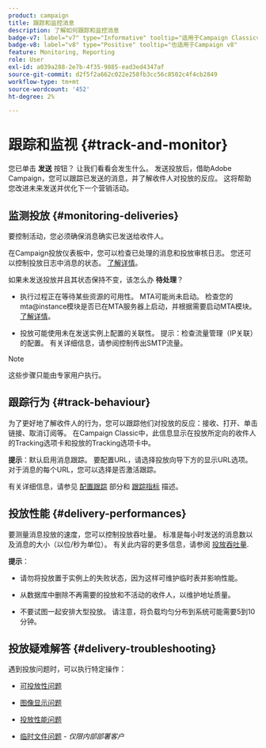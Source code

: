 ```yaml
---
product: campaign
title: 跟踪和监控消息
description: 了解如何跟踪和监控消息
badge-v7: label="v7" type="Informative" tooltip="适用于Campaign Classicv7"
badge-v8: label="v8" type="Positive" tooltip="也适用于Campaign v8"
feature: Monitoring, Reporting
role: User
exl-id: a039a288-2e7b-4f35-9885-ead3ed4347af
source-git-commit: d2f5f2a662c022e258fb3cc56c8502c4f4cb2849
workflow-type: tm+mt
source-wordcount: '452'
ht-degree: 2%

---
```


# 跟踪和监视 {#track-and-monitor}

您已单击 **发送** 按钮？ 让我们看看会发生什么。 发送投放后，借助Adobe Campaign，您可以跟踪已发送的消息，并了解收件人对投放的反应。 这将帮助您改进未来发送并优化下一个营销活动。

## 监测投放 {#monitoring-deliveries}

要控制活动，您必须确保消息确实已发送给收件人。

在Campaign投放仪表板中，您可以检查已处理的消息和投放审核日志。
您还可以控制投放日志中消息的状态。 [了解详情](about-delivery-monitoring.md)。

如果未发送投放并且其状态保持不变，该怎么办 **待处理**？

* 执行过程正在等待某些资源的可用性。 MTA可能尚未启动。
检查您的mta@instance模块是否已在MTA服务器上启动，并根据需要启动MTA模块。 [了解详情](../../production/using/administration.md)。

* 投放可能使用未在发送实例上配置的关联性。
提示：检查流量管理（IP关联）的配置。 有关详细信息，请参阅控制传出SMTP流量。

>[!NOTE]
>
>这些步骤只能由专家用户执行。

## 跟踪行为 {#track-behaviour}

为了更好地了解收件人的行为，您可以跟踪他们对投放的反应：接收、打开、单击链接、取消订阅等。 在Campaign Classic中，此信息显示在投放所定向的收件人的Tracking选项卡和投放的Tracking选项卡中。

**提示**：默认启用消息跟踪。 要配置URL，请选择投放向导下方的显示URL选项。 对于消息的每个URL，您可以选择是否激活跟踪。

有关详细信息，请参见 [配置跟踪](how-to-configure-tracked-links.md) 部分和 [跟踪指标](../../reporting/using/delivery-reports.md#tracking-indicators) 描述。

## 投放性能 {#delivery-performances}

要测量消息投放的速度，您可以控制投放吞吐量。 标准是每小时发送的消息数以及消息的大小（以位/秒为单位）。 有关此内容的更多信息，请参阅 [投放吞吐量](../../reporting/using/global-reports.md#delivery-throughput).

**提示**：

* 请勿将投放置于实例上的失败状态，因为这样可维护临时表并影响性能。

* 从数据库中删除不再需要的投放和不活动的收件人，以维护地址质量。

* 不要试图一起安排大型投放。 请注意，将负载均匀分布到系统可能需要5到10分钟。

## 投放疑难解答 {#delivery-troubleshooting}

遇到投放问题时，可以执行特定操作：

* [可投放性问题](../../production/using/performance-and-throughput-issues.md#deliverability_issues)

* [图像显示问题](../../production/using/image-display-issues.md)

* [投放性能问题](delivery-performances.md)

* [临时文件问题](../../production/using/temporary-files.md) - *仅限内部部署客户*
